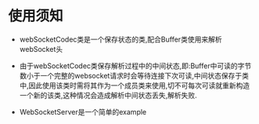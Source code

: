 # 使用须知

* webSocketCodec类是一个保存状态的类,配合Buffer类使用来解析webSocket头
* 由于webSocketCodec类保存解析过程中的中间状态,即:Buffer中可读的字节数小于一个完整的websocket请求时会等待连接下次可读,中间状态保存于类中,因此使用该类时需将其作为一个成员类来使用,切不可每次可读就重新构造一个新的该类,这种情况会造成解析中间状态丢失,解析失败.

* WebSocketServer是一个简单的example
